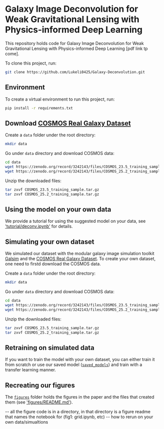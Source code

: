 # Galaxy Image Deconvolution for Weak Gravitational Lensing with Physics-informed Deep Learning

This repository holds code for Galaxy Image Deconvolution for Weak Gravitational Lensing with Physics-informed Deep Learning [pdf link tp come].

To clone this project, run:
```zsh
git clone https://github.com/Lukeli0425/Galaxy-Deconvolution.git
```

## Environment

To create a virtual environment to run this project, run:
```zsh
pip install -r requirements.txt
```

## Download [COSMOS Real Galaxy Dataset](https://zenodo.org/record/3242143#.Ysmezi-KFQJ)

Create a `data` folder under the root directory:
```zsh
mkdir data
```

Go under `data` directory and download COSMOS data:
```zsh
cd data
wget https://zenodo.org/record/3242143/files/COSMOS_23.5_training_sample.tar.gz
wget https://zenodo.org/record/3242143/files/COSMOS_25.2_training_sample.tar.gz
```

Unzip the downloaded files:
```zsh
tar zxvf COSMOS_23.5_training_sample.tar.gz
tar zxvf COSMOS_25.2_training_sample.tar.gz
```

## Using the model on your own data

We provide a tutorial for using the suggested model on your data, see ['tutorial/deconv.ipynb'](tutorial/deconv.ipynb) for details. 

## Simulating your own dataset

We simulated our dataset with the modular galaxy image simulation toolkit [Galsim](https://github.com/GalSim-developers/GalSim) and the [COSMOS Real Galaxy Dataset](https://zenodo.org/record/3242143#.Ytjzki-KFAY). To create your own dataset, one need to firstd download the COSMOS data.

Create a `data` folder under the root directory:
```zsh
mkdir data
```

Go under `data` directory and download COSMOS data:
```zsh
cd data
wget https://zenodo.org/record/3242143/files/COSMOS_23.5_training_sample.tar.gz
wget https://zenodo.org/record/3242143/files/COSMOS_25.2_training_sample.tar.gz
```

Unzip the downloaded files:
```zsh
tar zxvf COSMOS_23.5_training_sample.tar.gz
tar zxvf COSMOS_25.2_training_sample.tar.gz
```

## Retraining on simulated data

If you want to train the model with your own dataset, you can either train it from scratch or use our saved model ([`saved_models`](saved_models)) and train with a transfer learning manner.

## Recreating our figures

The [`figures`](figures) folder holds the figures in the paper and the files that created them (see ['figures/README.md'](figures/README.md)).



-- all the figure code is in a directory, in that directory is a figure readme that names the notebook for (fig1: grid.ipynb, etc)
-- how to rerun on your own data/simualtions


